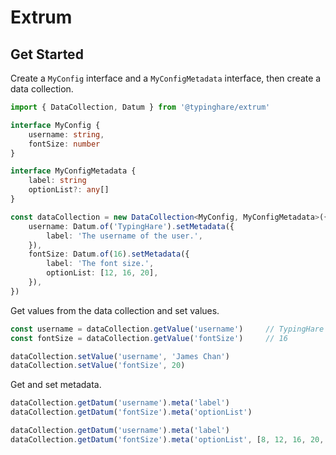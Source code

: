 # Extrum

## Get Started

Create a `MyConfig` interface and a `MyConfigMetadata` interface, then create a data collection.

```ts
import { DataCollection, Datum } from '@typinghare/extrum'

interface MyConfig {
    username: string,
    fontSize: number
}

interface MyConfigMetadata {
    label: string
    optionList?: any[]
}

const dataCollection = new DataCollection<MyConfig, MyConfigMetadata>({
    username: Datum.of('TypingHare').setMetadata({
        label: 'The username of the user.',
    }),
    fontSize: Datum.of(16).setMetadata({
        label: 'The font size.',
        optionList: [12, 16, 20],
    }),
})
```

Get values from the data collection and set values.

```ts
const username = dataCollection.getValue('username')     // TypingHare 
const fontSize = dataCollection.getValue('fontSize')     // 16

dataCollection.setValue('username', 'James Chan')
dataCollection.setValue('fontSize', 20)
```

Get and set metadata.

```ts
dataCollection.getDatum('username').meta('label')
dataCollection.getDatum('fontSize').meta('optionList')

dataCollection.getDatum('username').meta('label')
dataCollection.getDatum('fontSize').meta('optionList', [8, 12, 16, 20, 24])
```
